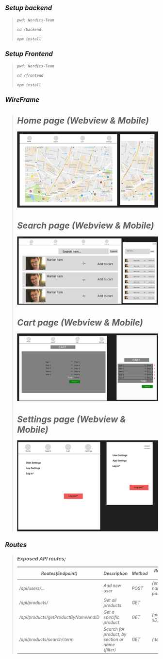## <em>Setup backend<em>

> `pwd: Nordics-Team`
>
> `cd /backend`
>
> `npm install`

## <em>Setup Frontend<em>

> `pwd: Nordics-Team`
>
> `cd /frontend`
>
> `npm install`

## <em>WireFrame<em>

> # <em>Home page<em> (Webview & Mobile)
>
> ![img.png](resource/wireframes/home-web-mobile.png)
>
> # <em>Search page<em> (Webview & Mobile)
>
> ![img.png](resource/wireframes/search.web-mobile.png)
>
> # <em>Cart page<em> (Webview & Mobile)
>
> ![img.png](resource/wireframes/cart-web-mobile.png)
>
> # <em>Settings page<em> (Webview & Mobile)
>
> ![img.png](resource/wireframes/settings-web-mobile.png)

## _Routes_

> ### _Exposed API routes_;
>
> | Routes(Endpoint)                    | Description                                       | Method | Request data            |
> | ----------------------------------- | ------------------------------------------------- | ------ | ----------------------- |
> | /api/users/...                      | Add new user                                      | POST   | {email, name, password} |
> | /api/products/                      | Get all products                                  | GET    |                         |
> | /api/products/getProductByNameAndID | Get a specific product                            | GET    | {:name, :ID}            |
> | /api/products/search/:term          | Search for product, by section or name _(filter)_ | GET    | {:term}                 |
